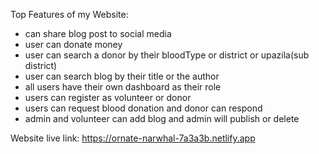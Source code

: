 Top Features of my Website: 
- can share blog post to social media
- user can donate money
- user can search a donor by their bloodType or district or upazila(sub district)
- user can search blog by their title or the author
- all users have their own dashboard as their role
- users can register as volunteer or donor
- users can request blood donation and donor can respond
- admin and volunteer can add blog and admin will publish or delete

Website live link: https://ornate-narwhal-7a3a3b.netlify.app